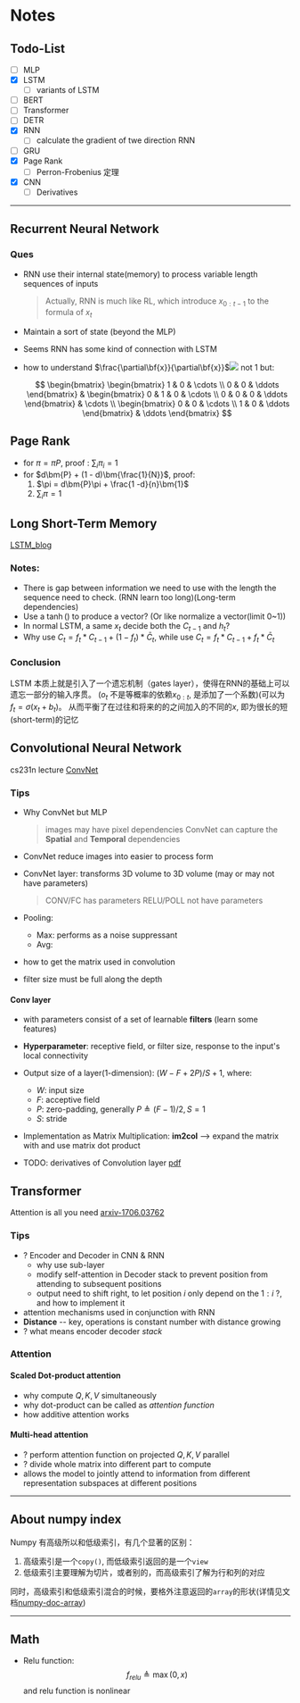 # Notes

## Todo-List

- [ ] MLP
- [x] LSTM
  - [ ] variants of LSTM
- [ ] BERT
- [ ] Transformer
- [ ] DETR
- [x] RNN
  - [ ] calculate the gradient of twe direction RNN
- [ ] GRU
- [x] Page Rank
  - [ ] Perron-Frobenius 定理
- [x] CNN
  - [ ] Derivatives

----

## Recurrent Neural Network 

### Ques

- RNN use their internal state(memory) to process variable length sequences of inputs
  > Actually, RNN is much like RL, which introduce $x_{0:t-1}$ to the formula of $x_{t}$
- Maintain a sort of state (beyond the MLP)
- Seems RNN has some kind of connection with LSTM
- how to understand $\frac{\partial\bf{x}}{\partial\bf{x}}$​ <img src="http://latex.codecogs.com/gif.latex?\frac{\partial\bf{x}}{\partial\bf{x}}" />
not $1$​ but:
	
	$$
		\begin{bmatrix}
			\begin{bmatrix}
				1 & 0 & \cdots \\
				0 & 0 & \ddots
			\end{bmatrix} & 
			\begin{bmatrix}
				0 & 1 & 0 & \cdots \\
				0 & 0 & 0 & \ddots
			\end{bmatrix}
			& \cdots \\
			\begin{bmatrix}
			 0 & 0 & \cdots \\
			 1 & 0 & \ddots
			\end{bmatrix}
			& \ddots
		\end{bmatrix}
	$$

## Page Rank

- for $\pi = \pi P$, proof : $\sum_{i}\pi_i = 1$
- for $d\bm{P} + (1 - d)\bm{\frac{1}{N}}$, proof:
  1. $\pi = d\bm{P}\pi + \frac{1 -d}{n}\bm{1}$
  2. $\sum_{i}\pi = 1$

## Long Short-Term Memory

[LSTM_blog](http://colah.github.io/posts/2015-08-Understanding-LSTMs/)

### Notes:


- There is gap between information we need to use with the length the sequence need to check.
(RNN learn too long)(Long-term dependencies)
- Use a $\tanh( )$ to produce a vector? 
(Or like normalize a vector(limit 0~1)) 
- In normal LSTM, a same $x_t$ decide both the $C_{t-1}$ and $h_t$? 
- Why use $C_t = f_t * C_{t-1} + (1-f_t)*\bar C_{t}$,
while use $C_t = f_t * C_{t-1} + f_t*\bar C_{t}$ 

### Conclusion

LSTM 本质上就是引入了一个遗忘机制（gates layer），使得在RNN的基础上可以遗忘一部分的输入序贯。
($o_t$ 不是等概率的依赖$x_{0:t}$, 是添加了一个系数)(可以为$f_t = \sigma(x_t+b_t)$。
从而平衡了在过往和将来的的之间加入的不同的$x$, 即为很长的短(short-term)的记忆

## Convolutional Neural Network 

cs231n lecture [ConvNet](https://cs231n.github.io/convolutional-networks/)

### Tips 

- Why ConvNet but MLP
  > images may have pixel dependencies
  > ConvNet can capture the **Spatial** and **Temporal** dependencies

- ConvNet reduce images into easier to process form

- ConvNet layer: transforms 3D volume to 3D volume 
(may or may not have parameters)
	> CONV/FC has parameters
	> RELU/POLL not have parameters
-  Pooling:
  	- Max: performs as a noise suppressant
  	- Avg:

- how to get the matrix used in convolution 
- filter size must be full along the depth

#### Conv layer

- with parameters consist of a set of learnable **filters**
(learn some features)
- **Hyperparameter**: receptive field, or filter size, response to the input's local connectivity 
- Output size of a layer(1-dimension): $(W - F + 2P)/S + 1$, where:
	- $W$: input size
	- $F$: acceptive field
	- $P$: zero-padding, generally $P\triangleq (F - 1)/2, \, S = 1$
	- $S$: stride

- Implementation as Matrix Multiplication: **im2col** --> expand the matrix with and use matrix dot product 
- TODO: derivatives of Convolution layer [pdf](https://box.nju.edu.cn/lib/a57dee24-27c4-4d10-b8e2-6ad75564fec0/file/%E6%9C%AC%E7%A7%91%E8%AF%BE%E7%A8%8B/6.%E5%A4%A7%E4%B8%89%E4%B8%8B%E5%AD%A6%E6%9C%9F/%E6%A8%A1%E5%BC%8F%E8%AF%86%E5%88%AB%E4%B8%8E%E8%AE%A1%E7%AE%97%E6%9C%BA%E8%A7%86%E8%A7%89/%E8%AF%BE%E6%9C%AC/15_CNN.pdf)

## Transformer

Attention is all you need [arxiv-1706.03762](https://arxiv.org/abs/1706.03762)

### Tips

- ? Encoder and Decoder in CNN & RNN
  - why use sub-layer
  - modify self-attention in Decoder stack to prevent position from attending to subsequent positions 
  - output need to shift right, to let position $i$ only depend on the $1:i$ ?, and how to implement it
- attention mechanisms used in conjunction with RNN
- **Distance** -- key, operations is constant number with distance growing
- ? what means encoder decoder *stack*

### Attention

#### Scaled Dot-product attention

- why compute $Q, K, V$ simultaneously
- why dot-product can be called as *attention function*
- how additive attention works

#### Multi-head attention

- ? perform attention function on projected $Q, K, V$ parallel
- ? divide whole matrix into different part to compute
- allows the model to jointly attend to information from different representation subspaces at different positions

---

## About numpy index

Numpy 有高级所以和低级索引，有几个显著的区别：

1. 高级索引是一个`copy()`, 而低级索引返回的是一个`view`
2. 低级索引主要理解为切片，或者别的，而高级索引了解为行和列的对应

同时，高级索引和低级索引混合的时候，要格外注意返回的`array`的形状(详情见文档[numpy-doc-array](https://numpy.org/doc/stable/reference/arrays.indexing.html#combining-advanced-and-basic-indexing))

---

## Math

- Relu function:
	$$
		f_{relu} \triangleq \max (0, x)
	$$
and relu function is nonlinear